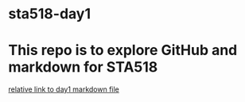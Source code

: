 # sta518-day1
# This repo is to explore GitHub and markdown for STA518
[relative link to day1 markdown file](day1.md) 

